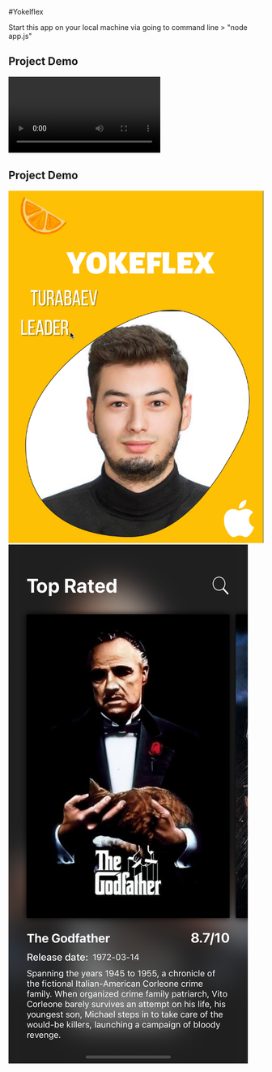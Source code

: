 #Yokelflex

Start this app on your local machine via going to command line > "node app.js"


## Project Demo

![Demo Video](./videos/demo.mov)


## Project Demo

![Demo Picture 1](./images/demo1.png)
![Demo Picture 2](./images/demo2.PNG)
